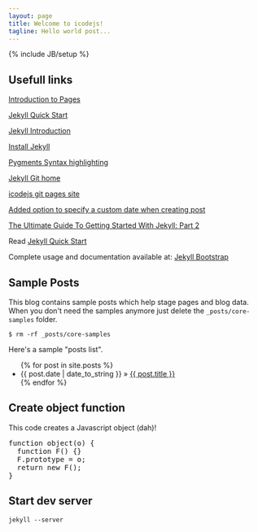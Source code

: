 ```yaml
---
layout: page
title: Welcome to icodejs!
tagline: Hello world post...
---
```

{% include JB/setup %}

## Usefull links

[Introduction to Pages](http://pages.github.com/)

[Jekyll Quick Start](http://jekyllbootstrap.com/usage/jekyll-quick-start.html)

[Jekyll Introduction](http://jekyllbootstrap.com/lessons/jekyll-introduction.html)

[Install Jekyll](https://github.com/mojombo/jekyll/wiki/Install)

[Pygments Syntax highlighting](http://pygments.org/)

[Jekyll Git home](https://github.com/mojombo/jekyll/)

[icodejs git pages site](https://github.com/icodejs/icodejs.github.com)

[Added option to specify a custom date when creating post](https://github.com/plusjade/jekyll-bootstrap/pull/37)

[The Ultimate Guide To Getting Started With Jekyll: Part 2](http://danielmcgraw.com/2011/04/18/The-Ultimate-Guide-To-Getting-Started-With-Jekyll-Part-2/)

Read [Jekyll Quick Start](http://jekyllbootstrap.com/usage/jekyll-quick-start.html)

Complete usage and documentation available at: [Jekyll Bootstrap](http://jekyllbootstrap.com)


## Sample Posts

This blog contains sample posts which help stage pages and blog data.
When you don't need the samples anymore just delete the `_posts/core-samples` folder.

    $ rm -rf _posts/core-samples

Here's a sample "posts list".

<ul class="posts">
  {% for post in site.posts %}
    <li><span>{{ post.date | date_to_string }}</span> &raquo; <a href="{{ BASE_PATH }}{{ post.url }}">{{ post.title }}</a></li>
  {% endfor %}
</ul>

## Create object function

This code creates a Javascript object (dah)!

<pre class="prettyprint linenums">
function object(o) {
  function F() {}
  F.prototype = o;
  return new F();
}
</pre>

## Start dev server

    jekyll --server
